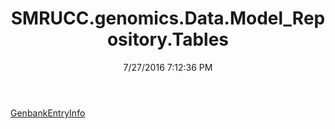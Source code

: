 ﻿---
title: SMRUCC.genomics.Data.Model_Repository.Tables
date: 7/27/2016 7:12:36 PM
---

[GenbankEntryInfo](T-SMRUCC.genomics.Data.Model_Repository.Tables.GenbankEntryInfo.html)
